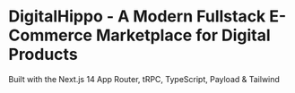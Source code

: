 # DigitalHippo - A Modern Fullstack E-Commerce Marketplace for Digital Products

Built with the Next.js 14 App Router, tRPC, TypeScript, Payload & Tailwind


